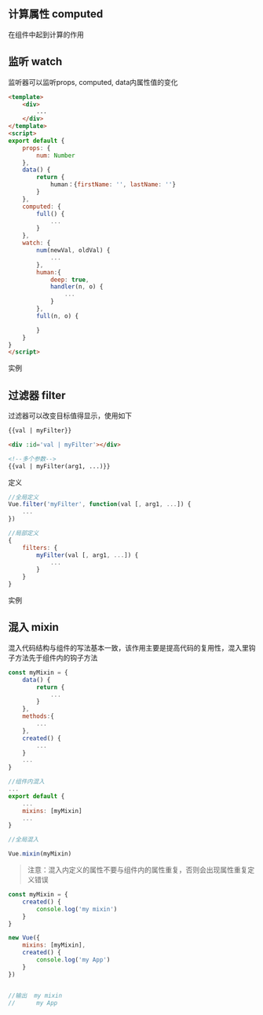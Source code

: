 ## 计算属性 computed

在组件中起到计算的作用

<vuep template="#example1"></vuep>

<script v-pre type="text/x-template" id="example1">
  <template>
    <div>
        <div>
            <label>firstName:</label> <input v-model='firstName'>
        </div>
        <div>
            <label>firstName:</label> <input v-model='lastName'>
        </div>
        <div>
            <label>fullName:</label> {{fullName}}
        </div>
    </div>
  </template>

  <script>
    export default {
      data: function () {
        return {
            firstName: 'zhang',
            lastName: 'san'
        }
      },
      computed: {
          fullName() {
              return this.lastName + ' ' + this.firstName
          }
      }
    }
  </script>
</script>


## 监听 watch

监听器可以监听props, computed, data内属性值的变化

```html
<template>
    <div>
        ...
    </div>
</template>
<script>
export default {
    props: {
        num: Number
    },
    data() {
        return {
            human：{firstName: '', lastName: ''}
        }
    },
    computed: {
        full() {
            ...
        }
    },
    watch: {
        num(newVal, oldVal) {
            ...
        },
        human:{
            deep: true,
            handler(n, o) {
                ...
            }
        },
        full(n, o) {

        }
    }
}
</script>
```

实例

<vuep template="#example2"></vuep>

<script v-pre type="text/x-template" id="example2">
  <template>
    <div>
        <input v-model='num'/>
        
        <div>{{count}}</div>
    </div>
  </template>

  <script>
    var interval
    export default {
        data() {
            return {
                num: 0,
                count: 0
            }
        },
        watch:{
            num(n, o) {
                var vm = this
                if(n == 0) {
                    if(interval) {
                        clearInterval(interval)
                    }
                } else {
                    interval = setInterval(function() {
                        vm.count++
                    }, 1000)
                }
            }
        }
    }
  </script>
</script>


## 过滤器 filter

过滤器可以改变目标值得显示，使用如下

```html
{{val | myFilter}}

<div :id='val | myFilter'></div>

<!--多个参数-->
{{val | myFilter(arg1, ...)}}

```

定义

```js
//全局定义
Vue.filter('myFilter', function(val [, arg1, ...]) {
    ...
})

//局部定义
{
    filters: {
        myFilter(val [, arg1, ...]) {
            ...
        }
    }
}

```

实例

<vuep template="#example3"></vuep>

<script v-pre type="text/x-template" id="example3">
  <template>
    <div>
        <input v-model='num'/>
        <div>{{num | toFixNum}}</div>
    </div>
  </template>

  <script>
    var interval
    export default {
        data() {
            return {
                num: 0
            }
        },
        filters: {
            toFixNum (val) {
                return {
                    '0': '零',
                    '1': '一',
                    '2': '二',
                    '3': '三',
                    '4': '四',
                    '5': '五'
                }[val] || '其他'
            }
        }
    }
  </script>
</script>

## 混入 mixin

混入代码结构与组件的写法基本一致，该作用主要是提高代码的复用性，混入里钩子方法先于组件内的钩子方法

```js
const myMixin = {
    data() {
        return {
            ...
        }
    },
    methods:{
        ...
    },
    created() {
        ...
    }
    ...
}

//组件内混入
...
export default {
    ...
    mixins: [myMixin]
    ...
}

//全局混入

Vue.mixin(myMixin)

```

>注意：混入内定义的属性不要与组件内的属性重复，否则会出现属性重复定义错误


```js
const myMixin = {
    created() {
        console.log('my mixin')
    }
}

new Vue({
    mixins: [myMixin],
    created() {
        console.log('my App')
    }
})


//输出  my mixin
//      my App
```
